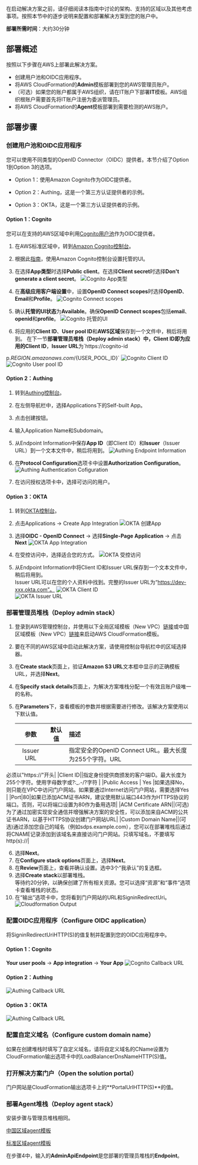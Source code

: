在启动解决方案之前，请仔细阅读本指南中讨论的架构、支持的区域以及其他考虑事项。按照本节中的逐步说明来配置和部署解决方案到您的账户中。

**部署所需时间**：大约30分钟

## 部署概述

按照以下步骤在AWS上部署此解决方案。

- 创建用户池和OIDC应用程序。
- 将AWS CloudFormation的**Admin**模板部署到您的AWS管理员账户。
- （可选）如果您的账户都属于AWS组织，请在IT账户下部署**IT**模板。AWS组织根账户需要首先将IT账户注册为委派管理员。
- 将AWS CloudFormation的**Agent**模板部署到需要检测的AWS账户。

## 部署步骤

### 创建用户池和OIDC应用程序

您可以使用不同类型的OpenID Connector（OIDC）提供者。本节介绍了Option 1到Option 3的选项。

- Option 1：使用Amazon Cognito作为OIDC提供者。

- Option 2：Authing，这是一个第三方认证提供者的示例。

- Option 3：OKTA，这是一个第三方认证提供者的示例。

#### Option 1：Cognito
您可以在支持的AWS区域中利用[Cognito用户池](https://docs.aws.amazon.com/cognito/latest/developerguide/cognito-user-identity-pools.html)作为OIDC提供者。
1. 在AWS标准区域中，转到[Amazon Cognito控制台](https://us-east-1.console.aws.amazon.com/cognito/v2/idp/user-pools/create?region=us-east-1)。

2. 根据此[指南](https://docs.aws.amazon.com/cognito/latest/developerguide/cognito-user-pools-app-integration.html#cognito-user-pools-create-an-app-integration)，使用Amazon Cognito控制台设置托管的UI。

3. 在选择**App类型**时选择**Public client**。在选择**Client secret**时选择**Don't generate a client secret**。
![Cognito App类型](images/CognitoAppType.jpg)

4. 在**高级应用客户端设置**中，设置**OpenID Connect scopes**时选择**OpenID**、**Email**和**Profile**。
![Cognito Connect scopes](images/CognitoConnectScopes.jpg)

5. 确认**托管的UI状态**为**Available**。确保**OpenID Connect scopes**包括**email**、**openid**和**profile**。
![Cognito 托管的UI](images/CognitoHostedUI.jpg)

6. 将应用的**Client ID**、**User pool ID**和**AWS区域**保存到一个文件中，稍后将用到。
在下一节**部署管理员堆栈（Deploy admin stack）**中，**Client ID**即为应用的**Client ID**，**Issuer URL**为`https://cognito-id

p.${REGION}.amazonaws.com/${USER_POOL_ID}`
![Cognito Client ID](images/CognitoClientId.png)
![Cognito User pool ID](images/CognitoUserpoolId.png)


#### Option 2：Authing
1. 转到[Authing控制台](https://www.authing.cn/)。

2. 在左侧导航栏中，选择Applications下的Self-built App。

3. 点击创建按钮。

4. 输入Application Name和Subdomain。

5. 从Endpoint Information中保存**App ID**（即Client ID）和**Issuer**（Issuer URL）到一个文本文件中，稍后将用到。
![Authing Endpoint Information](images/AuthingEndpointInformation.jpg)

6. 在**Protocol Configuration**选项卡中设置**Authorization Configuration**。
![Authing Authentication Cofiguration](images/AuthingAuthenticationCofiguration.jpg)

7. 在访问授权选项卡中，选择可访问的用户。

#### Option 3：OKTA
1. 转到[OKTA控制台](https://developer.okta.com/login/)。

2. 点击Applications → Create App Integration
![OKTA 创建App](images/OktaCreateApp.png)

3. 选择**OIDC - OpenID Connect** → 选择**Single-Page Application** → 点击**Next**
![OKTA App Integration](images/OktaAppIntegration.png)

4. 在受控访问中，选择适合您的方式。
![OKTA 受控访问](images/OktaAcess.png)
5. 从Endpoint Information中将Client ID和Issuer URL保存到一个文本文件中，稍后将用到。  
Issuer URL可以在您的个人资料中找到。完整的Issuer URL为“https://dev-xxx.okta.com”。
![OKTA Client ID](images/OktaClientId.jpg)  
![OKTA Issuer URL](images/OktaIssuerUrl.jpg)


### 部署管理员堆栈（Deploy admin stack）

1. 登录到AWS管理控制台，并使用以下全局区域模板（New VPC）[链接](https://aws-gcr-solutions.s3.amazonaws.com/aws-sensitive-data-protection/1.0.0/default/Admin.template.json)或中国区域模板（New VPC）[链接](https://aws-gcr-solutions.s3.cn-north-1.amazonaws.com.cn/aws-sensitive-data-protection/1.0.0/cn/Admin.template.json)来启动AWS CloudFormation模板。
2. 要在不同的AWS区域中启动此解决方案，请使用控制台导航栏中的区域选择器。
3. 在**Create stack**页面上，验证**Amazon S3 URL**文本框中显示的正确模板URL，并选择**Next**。
4. 在**Specify stack details**页面上，为解决方案堆栈分配一个有效且账户级唯一的名称。
5. 在**Parameters**下，查看模板的参数并根据需要进行修改。该解决方案使用以下默认值。

    |      参数       |    默认值    |                                                      描述                                                      |
    |:---------------:|:-----------:|:------------------------------------------------------------------------------------------------------------|
    |Issuer URL||指定安全的OpenID Connect URL。最大长度为255个字符。URL

必须以"https://"开头|
    |Client ID||指定身份提供商颁发的客户端ID。最大长度为255个字符。使用字母数字或?:_.-/?字符 |
    |Public Access | Yes |如果选择No，则只能在VPC中访问门户网站。如果要通过Internet访问门户网站，需要选择Yes |
    |Port|80|如果已添加ACM证书ARN，建议使用默认端口443作为HTTPS协议的端口。否则，可以将端口设置为80作为备用选项|
    |ACM Certificate ARN||(可选)为了通过加密实现安全通信并增强解决方案的安全性，可以添加来自ACM的公共证书ARN，以基于HTTPS协议创建门户网站URL|
    |Custom Domain Name||(可选)通过添加您自己的域名（例如sdps.example.com），您可以在部署堆栈后通过将CNAME记录添加到该域名来直接访问门户网站。只填写域名，不要填写http(s)://|


6. 选择**Next**。
7. 在**Configure stack options**页面上，选择**Next**。
8. 在**Review**页面上，查看并确认设置。选中3个“我承认”的复选框。
9. 选择**Create stack**以部署堆栈。  
等待约20分钟，以确保创建了所有相关资源。您可以选择“资源”和“事件”选项卡查看堆栈的状态。
10. 在“输出”选项卡中，您将看到门户网站的URL和SigninRedirectUri。
![Cloudformation Output](images/CloudformationOutput.png)

### 配置OIDC应用程序（Configure OIDC application）

将SigninRedirectUriHTTP(S)的值复制并配置到您的OIDC应用程序中。
#### Option 1：Cognito
**Your user pools** -> **App integration** -> **Your App**
![Cognito Callback URL](images/CognitoCallbackURL.jpg)


#### Option 2：Authing
![Authing Callback URL](images/AuthingCallbackURL.jpg)

#### Option 3：OKTA
![Authing Callback URL](images/OktaCallbackURL.png)


### 配置自定义域名（Configure custom domain name）

如果在创建堆栈时填写了自定义域名，请将自定义域名的CName设置为CloudFormation输出选项卡中的LoadBalancerDnsNameHTTP(S)值。


### 打开解决方案门户（Open the solution portal）

门户网站是CloudFormation输出选项卡上的**PortalUrlHTTP(S)**的值。


### 部署Agent堆栈（Deploy agent stack）

安装步骤与管理员堆栈相同。


[中国区域agent模板](https://aws-gcr-solutions.s3.cn-north-1.amazonaws.com.cn/aws-sensitive-data-protection/1.0.0/cn/Agent.template.json)

[标准区域agent模板](https://aws-gcr-solutions.s3.amazonaws.com/aws-sensitive-data-protection/1.0.0/default/Agent.template.json)

在步骤4中，输入的**AdminApiEndpoint**是您部署的管理员堆栈的**Endpoint**。